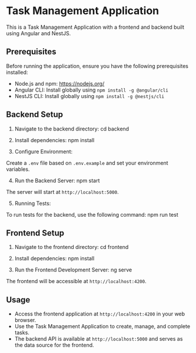# Task Management Application

This is a Task Management Application with a frontend and backend built using Angular and NestJS.

## Prerequisites

Before running the application, ensure you have the following prerequisites installed:

- Node.js and npm: https://nodejs.org/
- Angular CLI: Install globally using `npm install -g @angular/cli`
- NestJS CLI: Install globally using `npm install -g @nestjs/cli`

## Backend Setup

1. Navigate to the backend directory:
cd backend

2. Install dependencies:
npm install

3. Configure Environment:

Create a `.env` file based on `.env.example` and set your environment variables.

4. Run the Backend Server:
npm start

The server will start at `http://localhost:5000`.

5. Running Tests:

To run tests for the backend, use the following command:
npm run test

## Frontend Setup

1. Navigate to the frontend directory:
cd frontend

2. Install dependencies:
npm install

3. Run the Frontend Development Server:
ng serve

The frontend will be accessible at `http://localhost:4200`.

## Usage

- Access the frontend application at `http://localhost:4200` in your web browser.
- Use the Task Management Application to create, manage, and complete tasks.
- The backend API is available at `http://localhost:5000` and serves as the data source for the frontend.

